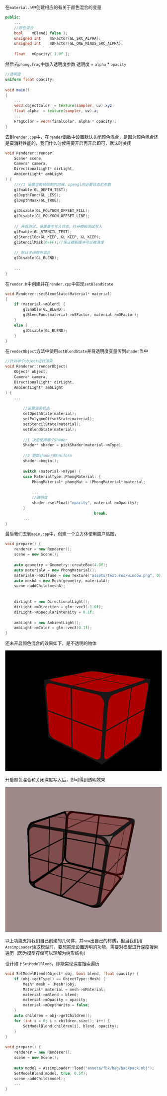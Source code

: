 在`material.h`中创建相应的有关于颜色混合的变量
```cpp
public:
	...
	//颜色混合
	bool	mBlend{ false };
	unsigned int	mSFactor{GL_SRC_ALPHA};
	unsigned int	mDFactor{GL_ONE_MINUS_SRC_ALPHA};

	float	mOpacity{ 1.0f };

```
然后去`phong.frag`中加入透明度参数
透明度 = `alpha` * `opacity`
```glsl
//透明度
uniform float opacity;

void main()
{
	...
	vec3 objectColor  = texture(sampler, uv).xyz;
	float alpha  = texture(sampler, uv).a;
	...
	FragColor = vec4(finalColor, alpha * opacity);
}
```
去到`render.cpp`中，在`render`函数中设置默认关闭颜色混合，是因为颜色混合还是蛮消耗性能的，我们什么时候需要开启再开启即可，默认时关闭
```cpp
void Renderer::render(
	Scene* scene, 
	Camera* camera,
	DirectionalLight* dirLight,
	AmbientLight* ambLight
) {
	////1 设置当前帧绘制的时候，opengl的必要状态机参数
	glEnable(GL_DEPTH_TEST);
	glDepthFunc(GL_LESS);
	glDepthMask(GL_TRUE);

	glDisable(GL_POLYGON_OFFSET_FILL);
	glDisable(GL_POLYGON_OFFSET_LINE);

	// 开启测试、设置基本写入状态，打开模板测试写入
	glEnable(GL_STENCIL_TEST);
	glStencilOp(GL_KEEP, GL_KEEP, GL_KEEP);
	glStencilMask(0xFF);//保证模板缓冲可以被清理

	// 默认关闭颜色混合
	glDisable(GL_BLEND);

	...
}

```
在`render.h`中创建并在`render.cpp`中实现`setBlendState`
```cpp
void Renderer::setBlendState(Material* material)
{
	if (material->mBlend) {
		glEnable(GL_BLEND);
		glBlendFunc(material->mSFactor, material->mDFactor);
	}
	else {
		glDisable(GL_BLEND);
	}
}
```
在`renderObject`方法中使用`setBlendState`并将透明度变量传到`shader`当中
```cpp
//针对单个object进行渲染
void Renderer::renderObject(
	Object* object,
	Camera* camera,
	DirectionalLight* dirLight,
	AmbientLight* ambLight
) {
	...

		//设置渲染状态
		setDpethState(material);
		setPolygonOffsetState(material);
		setStencilState(material);
		setBlendState(material);

		//1 决定使用哪个Shader 
		Shader* shader = pickShader(material->mType);

		//2 更新shader的uniform
		shader->begin();

		switch (material->mType) {
		case MaterialType::PhongMaterial: {
			PhongMaterial* phongMat = (PhongMaterial*)material;

			...
			//透明度
			shader->setFloat("opacity", material->mOpacity);
		}
										break;
		...
}

```
最后我们去到`main.cpp`中，创建一个立方体使用窗户贴图，
```cpp
void prepare() {
	renderer = new Renderer();
	scene = new Scene();

	auto geometry = Geometry::createBox(4.0f);
	auto materialA = new PhongMaterial();
	materialA->mDiffuse = new Texture("assets/textures/window.png", 0);
	auto meshA = new Mesh(geometry, materialA);
	scene->addChild(meshA);
	
	
	dirLight = new DirectionalLight();
	dirLight->mDirection = glm::vec3(-1.0f);
	dirLight->mSpecularIntensity = 0.1f;

	ambLight = new AmbientLight();
	ambLight->mColor = glm::vec3(0.1f);
}

```
还未开启颜色混合的效果如下，是不透明的物体

![输入图片说明](/imgs/2025-02-10/K5foo2aOFUXzWv7X.png)

开启颜色混合和关闭深度写入后，即可得到透明效果

![输入图片说明](/imgs/2025-02-10/H7xD9PyftdF9rm1U.png)

以上功能支持我们自己创建的几何体，并`new`出自己的材质，但当我们用`AssimpLoader`读取模型时，要想实现设置透明的功能，需要对模型进行深度搜索遍历（因为模型存储可以理解为树形结构）

设计如下`SetModelBlend`，即能实现深度搜索遍历
```cpp
void SetModelBlend(Object* obj, bool blend, float opacity) {
	if (obj->getType() == ObjectType::Mesh) {
		Mesh* mesh = (Mesh*)obj;
		Material* material = mesh->mMaterial;
		material->mBlend = blend;
		material->mOpacity = opacity;
		material->mDepthWrite = false;
	}
	auto children = obj->getChildren();
	for (int i = 0; i < children.size(); i++) {
		SetModelBlend(children[i], blend, opacity);
	}
}

void prepare() {
	renderer = new Renderer();
	scene = new Scene();

	auto model = AssimpLoader::load("assets/fbx/bag/backpack.obj");
	SetModelBlend(model, true, 0.5f);
	scene->addChild(model);
	...
}
```
<!--stackedit_data:
eyJoaXN0b3J5IjpbLTE3MTYyODU5OTcsLTM0NDkwODI1Miw4Mz
M0MTIwNTEsLTEyNjAzMDQ3MzQsLTEwNTE3ODMwMTldfQ==
-->